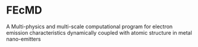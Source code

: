 # FEcMD
A Multi-physics and multi-scale computational program for electron emission characteristics dynamically coupled with atomic structure in metal nano-emitters 
